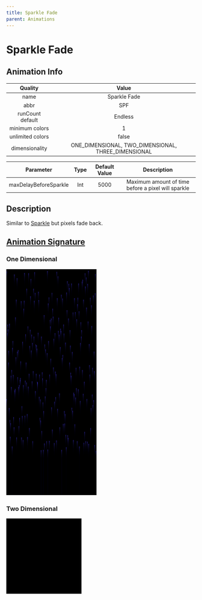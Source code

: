 ```yaml
---
title: Sparkle Fade
parent: Animations
---
```


<!-- THIS FILE IS AUTOMATICALLY GENERATED -->
<!-- MAKE CHANGES TO THE AnimationInfo INSTANCE ASSOCIATED WITH THIS ANIMATION -->

# Sparkle Fade

## Animation Info

|Quality|Value|
|:-:|:-:|
|name|Sparkle Fade|
|abbr|SPF|
|runCount default|Endless|
|minimum colors|1|
|unlimited colors|false|
|dimensionality|ONE_DIMENSIONAL, TWO_DIMENSIONAL, THREE_DIMENSIONAL|

|Parameter|Type|Default Value|Description|
|:-:|:-:|:-:|:-:|
|maxDelayBeforeSparkle|Int|5000|Maximum amount of time before a pixel will sparkle|

## Description
Similar to [Sparkle](Sparkle) but pixels fade back.

## [Animation Signature](Animation-Signatures)
### One Dimensional

![Sparkle Fade Signature](/signatures/sparkle_fade.png)

### Two Dimensional

![Sparkle Fade 2D Signature](/signatures/sparkle_fade.gif)

